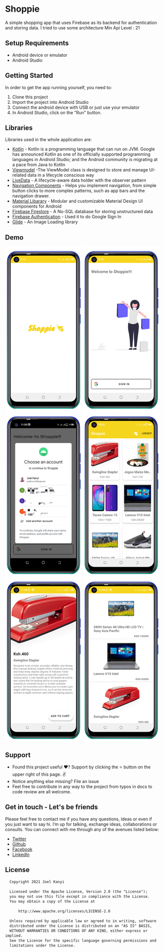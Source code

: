 <p align="center">

# Shoppie

A simple shopping app that uses Firebase as its backend for authentication and storing data. I tried to use some architecture 
Min Api Level : 21 

## Setup Requirements

- Android device or emulator
- Android Studio

## Getting Started

In order to get the app running yourself, you need to:

1.  Clone this project
2.  Import the project into Android Studio
3.  Connect the android device with USB or just use your emulator
4.  In Android Studio, click on the "Run" button.

## Libraries

Libraries used in the whole application are:

- [Kotlin](https://developer.android.com/kotlin) - Kotlin is a programming language that can run on JVM. Google has announced Kotlin as one of its officially supported programming languages in Android Studio; and the Android community is migrating at a pace from Java to Kotlin
- [Viewmodel](https://developer.android.com/topic/libraries/architecture/viewmodel) -The ViewModel class is designed to store and manage UI-related data in a lifecycle conscious way
- [LiveData](https://developer.android.com/topic/libraries/architecture/livedata) -  A lifecycle-aware data holder with the observer pattern
- [Navigation Components](https://square.github.io/retrofit) -  Helps you implement navigation, from simple button clicks to more complex patterns, such as app bars and the navigation drawer.
- [Material Libarary](https://square.github.io/retrofit) -  Modular and customizable Material Design UI components for Android
- [Firebase Firestore]() - A No-SQL database for storing unstructured data
- [Firebase Authentication]() - Used it to do Google Sign In
- [Glide]() - An Image Loading library 


## Demo
<p float="left">
<img src="shoppie-screenshots/Screenshot_20210625-081321.png" width=250/>
<img src="shoppie-screenshots/Screenshot_20210625-081233.png" width=250/>
<img src="shoppie-screenshots/Screenshot_20210625-110153.png" width=250/>
<img src="shoppie-screenshots/Screenshot_20210625-103108.png" width=250/>
<img src="shoppie-screenshots/Screenshot_20210625-112429.png" width=250/>
<img src="shoppie-screenshots/Screenshot_20210625-112449.png" width=250/>
  </p>


## Support
- Found this project useful ❤️? Support by clicking the ⭐️ button on the upper right of this page. ✌️
- Notice anything else missing? File an issue 
- Feel free to contribute in any way to the project from typos in docs to code review are all welcome.

## Get in touch - Let's be friends
Please feel free to contact me if you have any questions, ideas or even if you just want to say hi. I’m up for talking, exchange ideas, collaborations or consults. You can connect with me through any of the avenues listed below:
- [Twitter](https://twitter.com/_joelkanyi)
- [Github](https://github.com/JoelKanyi)
- [Facebook](https://www.facebook.com/joel.kanyi.71)
- [LinkedIn](https://www.linkedin.com/in/joel-kanyi-037270174/) 

## License
 ```
   Copyright 2021 Joel Kanyi
   
   Licensed under the Apache License, Version 2.0 (the "License");
   you may not use this file except in compliance with the License.
   You may obtain a copy of the License at

       http://www.apache.org/licenses/LICENSE-2.0

   Unless required by applicable law or agreed to in writing, software
   distributed under the License is distributed on an "AS IS" BASIS,
   WITHOUT WARRANTIES OR CONDITIONS OF ANY KIND, either express or implied.
   See the License for the specific language governing permissions and
   limitations under the License.
